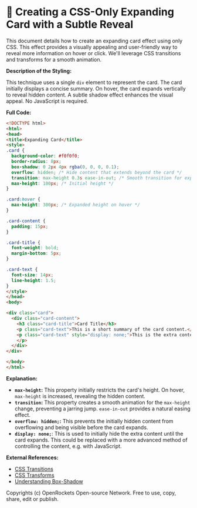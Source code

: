 # 🐞 Creating a CSS-Only Expanding Card with a Subtle Reveal


This document details how to create an expanding card effect using only CSS.  This effect provides a visually appealing and user-friendly way to reveal more information on hover or click. We'll leverage CSS transitions and transforms for a smooth animation.


**Description of the Styling:**

This technique uses a single `div` element to represent the card.  The card initially displays a concise summary. On hover, the card expands vertically to reveal hidden content.  A subtle shadow effect enhances the visual appeal.  No JavaScript is required.

**Full Code:**

```html
<!DOCTYPE html>
<html>
<head>
<title>Expanding Card</title>
<style>
.card {
  background-color: #f0f0f0;
  border-radius: 8px;
  box-shadow: 0 2px 4px rgba(0, 0, 0, 0.1);
  overflow: hidden; /* Hide content that extends beyond the card */
  transition: max-height 0.3s ease-in-out; /* Smooth transition for expansion */
  max-height: 100px; /* Initial height */
}

.card:hover {
  max-height: 300px; /* Expanded height on hover */
}

.card-content {
  padding: 15px;
}

.card-title {
  font-weight: bold;
  margin-bottom: 5px;
}

.card-text {
  font-size: 14px;
  line-height: 1.5;
}
</style>
</head>
<body>

<div class="card">
  <div class="card-content">
    <h3 class="card-title">Card Title</h3>
    <p class="card-text">This is a short summary of the card content.</p>
    <p class="card-text" style="display: none;">This is the extra content that will be revealed on hover.  This text is initially hidden using the `display: none;` style.
    </p>
  </div>
</div>

</body>
</html>
```


**Explanation:**

* **`max-height`:**  This property initially restricts the card's height. On hover,  `max-height` is increased, revealing the hidden content.
* **`transition`:** This property creates a smooth animation for the `max-height` change, preventing a jarring jump.  `ease-in-out` provides a natural easing effect.
* **`overflow: hidden;`:** This prevents the initially hidden content from overflowing and being visible before the card expands.
* **`display: none;`**: This is used to initially hide the extra content until the card expands.  This could be replaced with a more advanced method of controlling the content, e.g. with JavaScript.


**External References:**

* [CSS Transitions](https://developer.mozilla.org/en-US/docs/Web/CSS/transition)
* [CSS Transforms](https://developer.mozilla.org/en-US/docs/Web/CSS/transform)
* [Understanding Box-Shadow](https://css-tricks.com/almanac/properties/b/box-shadow/)


Copyrights (c) OpenRockets Open-source Network. Free to use, copy, share, edit or publish.

